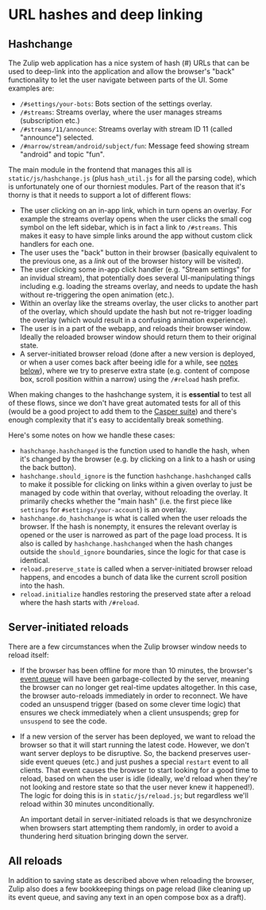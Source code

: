 # URL hashes and deep linking

## Hashchange

The Zulip web application has a nice system of hash (#) URLs that can
be used to deep-link into the application and allow the browser's
"back" functionality to let the user navigate between parts of the UI.
Some examples are:

* `/#settings/your-bots`: Bots section of the settings overlay.
* `/#streams`: Streams overlay, where the user manages streams
  (subscription etc.)
* `/#streams/11/announce`: Streams overlay with stream ID 11 (called
  "announce") selected.
* `/#narrow/stream/android/subject/fun`: Message feed showing stream
  "android" and topic "fun".

The main module in the frontend that manages this all is
`static/js/hashchange.js` (plus `hash_util.js` for all the parsing
code), which is unfortunately one of our thorniest modules.  Part of
the reason that it's thorny is that it needs to support a lot of
different flows:

* The user clicking on an in-app link, which in turn opens an overlay.
  For example the streams overlay opens when the user clicks the small
  cog symbol on the left sidebar, which is in fact a link to `/#streams`.
  This makes it easy to have simple links around the app
  without custom click handlers for each one.
* The user uses the "back" button in their browser (basically
  equivalent to the previous one, as a *link* out of the browser history
  will be visited).
* The user clicking some in-app click handler (e.g. "Stream settings"
  for an invidual stream), that potentially does
  several UI-manipulating things including e.g. loading the streams
  overlay, and needs to update the hash without re-triggering the open
  animation (etc.).
* Within an overlay like the streams overlay, the user clicks to
  another part of the overlay, which should update the hash but not
  re-trigger loading the overlay (which would result in a confusing
  animation experience).
* The user is in a part of the webapp, and reloads their browser window.
  Ideally the reloaded browser window should return them to their
  original state.
* A server-initiated browser reload (done after a new version is
  deployed, or when a user comes back after beeing idle for a while,
  see [notes below][self-server-reloads]),
  where we try to preserve extra state
  (e.g. content of compose box, scroll position within a narrow)
  using the `/#reload` hash prefix.

When making changes to the hashchange system, it is
**essential** to test all of these flows, since we don't have great
automated tests for all of this (would be a good project to add them
to the [Casper suite][testing-with-casper]) and there's enough complexity that it's easy to
accidentally break something.

Here's some notes on how we handle these cases:

* `hashchange.hashchanged` is the function used to handle the hash,
  when it's changed by the browser (e.g. by clicking on a link to
  a hash or using the back button).
* `hashchange.should_ignore` is the function `hashchange.hashchanged`
  calls to make it possible for clicking on links within a given
  overlay to just be managed by code within that overlay, without
  reloading the overlay.  It primarily checks whether the "main hash"
  (i.e. the first piece like `settings` for `#settings/your-account`) is an overlay.
* `hashchange.do_hashchange` is what is called when the user reloads the
  browser.  If the hash is nonempty, it ensures the relevant overlay
  is opened or the user is narrowed as part of the page load process.
  It is also is called by `hashchange.hashchanged` when the hash
  changes outside the `should_ignore` boundaries, since the logic for
  that case is identical.
* `reload.preserve_state` is called when a server-initiated browser
  reload happens, and encodes a bunch of data like the current scroll
  position into the hash.
* `reload.initialize` handles restoring the preserved state after a
  reload where the hash starts with `/#reload`.

## Server-initiated reloads

There are a few circumstances when the Zulip browser window needs to
reload itself:

* If the browser has been offline for more than 10 minutes, the
  browser's [event queue][events-system] will have been
  garbage-collected by the server, meaning the browser can no longer
  get real-time updates altogether.  In this case, the browser
  auto-reloads immediately in order to reconnect.  We have coded an unsuspend
  trigger (based on some clever time logic) that ensures we check
  immediately when a client unsuspends; grep for `unsuspend` to see
  the code.
* If a new version of the server has been deployed, we want to reload
  the browser so that it will start running the latest code.  However,
  we don't want server deploys to be disruptive.  So, the backend
  preserves user-side event queues (etc.) and just pushes a special
  `restart` event to all clients.  That event causes the browser to
  start looking for a good time to reload, based on when the user is
  idle (ideally, we'd reload when they're not looking and restore
  state so that the user never knew it happened!).  The logic for
  doing this is in `static/js/reload.js`; but regardless we'll reload
  within 30 minutes unconditionally.

  An important detail in server-initiated reloads is that we
  desynchronize when browsers start attempting them randomly, in
  order to avoid a thundering herd situation bringing down the server.

## All reloads

In addition to saving state as described above when reloading the
browser, Zulip also does a few bookkeeping things on page reload (like
cleaning up its event queue, and saving any text in an open compose
box as a draft).

[testing-with-casper]: testing-with-casper.html
[self-server-reloads]: #server-initiated-reloads
[events-system]: events-system.html
